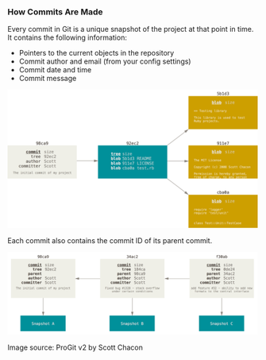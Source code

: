 ### How Commits Are Made

Every commit in Git is a unique snapshot of the project at that point in time. It contains the following information:

- Pointers to the current objects in the repository
- Commit author and email (from your config settings)
- Commit date and time
- Commit message

![Git's Basic Commit Structure](book/images/commit-and-tree.png)

Each commit also contains the commit ID of its parent commit.

![Relationship between commits](book/images/commit-parent.png)

Image source: ProGit v2 by Scott Chacon
